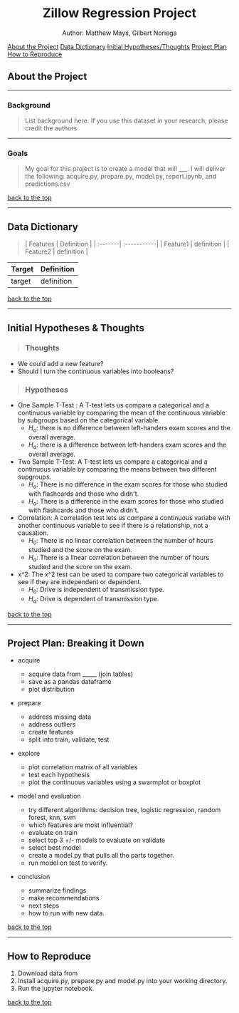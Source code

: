<a id='section_6'></a>
# <h1><center>Zillow Regression Project</center></h1>
<center> Author: Matthew Mays, Gilbert Noriega </center>

[About the Project](#section_1) [Data Dictionary](#section_2) [Initial Hypotheses/Thoughts](#section_3) [Project Plan](#section_4) [How to Reproduce](#section_5)



<a id='section_1'></a>
## About the Project
___
### Background
> List background here.
If you use this dataset in your research, please credit the authors
___
### Goals
> My goal for this project is to create a model that will ___. I will deliver the following: acquire.py, prepare.py, model.py, report.ipynb, and predictions.csv
  
[back to the top](#section_6)
___
<a id='section_2'></a>
## Data Dictionary

>| Features | Definition |
| :-------| :-----------|
| Feature1 | definition |
| Feature2 | definition |

|  Target  | Definition |
|:-------- |:---------- |
|  target  | definition |

[back to the top](#section_6)
___
<a id='section_3'></a>
## Initial Hypotheses & Thoughts

>### Thoughts
- We could add a new feature?
- Should I turn the continuous variables into booleans?

>### Hypotheses
- One Sample T-Test : A T-test lets us compare a categorical and a continuous variable by comparing the mean of the continuous variable by subgroups based on the categorical variable.
    - $H_o$: there is no difference between left-handers exam scores and the overall average.
    - $H_a$: there is a difference between left-handers exam scores and the overall average.
- Two Sample T-Test:  A T-test lets us compare a categorical and a continuous variable by comparing the means between two different supgroups. 
    - $H_o$: There is no difference in the exam scores for those who studied with flashcards and those who didn't.
    - $H_a$: There is a difference in the exam scores for those who studied with flashcards and those who didn't.
- Correlation: A correlation test lets us compare a continuous variabe with another continuous variable to see if there is a relationship, not a causation. 
   - $H_0$: There is no linear correlation between the number of hours studied and the score on the exam.
   - $H_a$: There is a linear correlation between the number of hours studied and the score on the exam.
- x^2: The x^2 test can be used to compare two categorical variables to see if they are independent or dependent. 
    - $H_0$: Drive is independent of transmission type.
    - $H_a$: Drive is dependent of transmission type.

[back to the top](#section_6)
___
<a id='section_4'></a>
## Project Plan: Breaking it Down

- acquire
    - acquire data from _____ (join tables)
    - save as a pandas dataframe
    - plot distribution

- prepare
    - address missing data
    - address outliers
    - create features
    - split into train, validate, test

- explore
    - plot correlation matrix of all variables
    - test each hypothesis
    - plot the continuous variables using a swarmplot or boxplot

- model and evaluation
    - try different algorithms: decision tree, logistic regression, random forest, knn, svm
    - which features are most influential?
    - evaluate on train
    - select top 3 +/- models to evaluate on validate
    - select best model
    - create a model.py that pulls all the parts together.
    - run model on test to verify.

- conclusion
    - summarize findings
    - make recommendations
    - next steps
    - how to run with new data.

[back to the top](#section_6)
___
<a id='section_5'></a>
## How to Reproduce

1. Download data from 
2. Install acquire.py, prepare.py and model.py into your working directory.
3. Run the jupyter notebook.

[back to the top](#section_6)